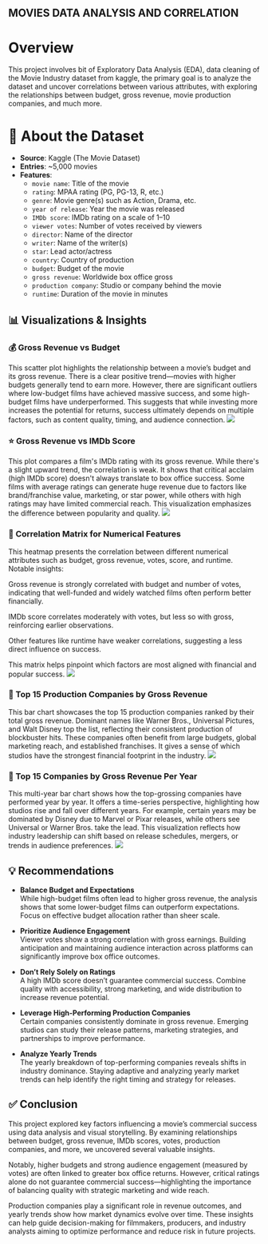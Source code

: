 ## MOVIES DATA ANALYSIS AND CORRELATION

# Overview
This project involves bit of Exploratory Data Analysis (EDA), data cleaning of the Movie Industry dataset from kaggle, the primary goal is to analyze the dataset and uncover correlations between various attributes, with exploring the relationships between budget, gross revenue, movie production companies, and much more.


# 📁 About the Dataset

- **Source**: Kaggle (The Movie Dataset)
- **Entries**: ~5,000 movies
- **Features**:
  - `movie name`: Title of the movie
  - `rating`: MPAA rating (PG, PG-13, R, etc.)
  - `genre`: Movie genre(s) such as Action, Drama, etc.
  - `year of release`: Year the movie was released
  - `IMDb score`: IMDb rating on a scale of 1–10
  - `viewer votes`: Number of votes received by viewers
  - `director`: Name of the director
  - `writer`: Name of the writer(s)
  - `star`: Lead actor/actress
  - `country`: Country of production
  - `budget`: Budget of the movie
  - `gross revenue`: Worldwide box office gross
  - `production company`: Studio or company behind the movie
  - `runtime`: Duration of the movie in minutes


## 📊 Visualizations & Insights

### 💰 Gross Revenue vs Budget
This scatter plot highlights the relationship between a movie’s budget and its gross revenue. There is a clear positive trend—movies with higher budgets generally tend to earn more. However, there are significant outliers where low-budget films have achieved massive success, and some high-budget films have underperformed. This suggests that while investing more increases the potential for returns, success ultimately depends on multiple factors, such as content quality, timing, and audience connection.
![](https://i.imgur.com/4ooOd0c.png)

### ⭐ Gross Revenue vs IMDb Score
This plot compares a film's IMDb rating with its gross revenue. While there's a slight upward trend, the correlation is weak. It shows that critical acclaim (high IMDb score) doesn't always translate to box office success. Some films with average ratings can generate huge revenue due to factors like brand/franchise value, marketing, or star power, while others with high ratings may have limited commercial reach. This visualization emphasizes the difference between popularity and quality.
![](https://i.imgur.com/gZvF87k.png)

### 🔗 Correlation Matrix for Numerical Features
This heatmap presents the correlation between different numerical attributes such as budget, gross revenue, votes, score, and runtime. Notable insights:

Gross revenue is strongly correlated with budget and number of votes, indicating that well-funded and widely watched films often perform better financially.

IMDb score correlates moderately with votes, but less so with gross, reinforcing earlier observations.

Other features like runtime have weaker correlations, suggesting a less direct influence on success.

This matrix helps pinpoint which factors are most aligned with financial and popular success.
![](https://i.imgur.com/F8pdckB.png)

### 🏢 Top 15 Production Companies by Gross Revenue  
This bar chart showcases the top 15 production companies ranked by their total gross revenue. Dominant names like Warner Bros., Universal Pictures, and Walt Disney top the list, reflecting their consistent production of blockbuster hits. These companies often benefit from large budgets, global marketing reach, and established franchises. It gives a sense of which studios have the strongest financial footprint in the industry.
![](https://i.imgur.com/DxuDSl4.png)

### 📆 Top 15 Companies by Gross Revenue Per Year
This multi-year bar chart shows how the top-grossing companies have performed year by year. It offers a time-series perspective, highlighting how studios rise and fall over different years. For example, certain years may be dominated by Disney due to Marvel or Pixar releases, while others see Universal or Warner Bros. take the lead. This visualization reflects how industry leadership can shift based on release schedules, mergers, or trends in audience preferences.
![](https://i.imgur.com/Bk6ljkr.png)


## 💡 Recommendations

- **Balance Budget and Expectations**  
  While high-budget films often lead to higher gross revenue, the analysis shows that some lower-budget films can outperform expectations. Focus on effective budget allocation rather than sheer scale.

- **Prioritize Audience Engagement**  
  Viewer votes show a strong correlation with gross earnings. Building anticipation and maintaining audience interaction across platforms can significantly improve box office outcomes.

- **Don’t Rely Solely on Ratings**  
  A high IMDb score doesn’t guarantee commercial success. Combine quality with accessibility, strong marketing, and wide distribution to increase revenue potential.

- **Leverage High-Performing Production Companies**  
  Certain companies consistently dominate in gross revenue. Emerging studios can study their release patterns, marketing strategies, and partnerships to improve performance.

- **Analyze Yearly Trends**  
  The yearly breakdown of top-performing companies reveals shifts in industry dominance. Staying adaptive and analyzing yearly market trends can help identify the right timing and strategy for releases.


## ✅ Conclusion

This project explored key factors influencing a movie’s commercial success using data analysis and visual storytelling. By examining relationships between budget, gross revenue, IMDb scores, votes, production companies, and more, we uncovered several valuable insights.

Notably, higher budgets and strong audience engagement (measured by votes) are often linked to greater box office returns. However, critical ratings alone do not guarantee commercial success—highlighting the importance of balancing quality with strategic marketing and wide reach.

Production companies play a significant role in revenue outcomes, and yearly trends show how market dynamics evolve over time. These insights can help guide decision-making for filmmakers, producers, and industry analysts aiming to optimize performance and reduce risk in future projects.
